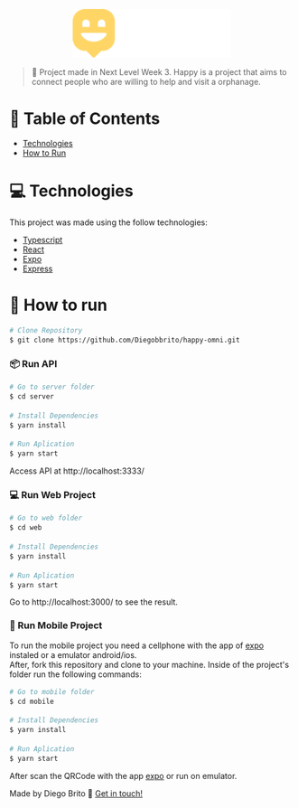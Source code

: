 <p align="center">
   <img src="./web/src/images/Logo.png" alt="Happy" width="280"/>
</p>

> :rocket: Project made in Next Level Week 3. Happy is a project that aims to connect people who are willing to help and visit a orphanage.

# :pushpin: Table of Contents

* [Technologies](#computer-technologies)
* [How to Run](#construction_worker-how-to-run)

# :computer: Technologies
This project was made using the follow technologies:

* [Typescript](https://www.typescriptlang.org/)      
* [React](https://reactjs.org/)      
* [Expo](https://expo.io/)       
* [Express](https://expressjs.com/)      

# :construction_worker: How to run
```bash
# Clone Repository
$ git clone https://github.com/Diegobbrito/happy-omni.git
```
### 📦 Run API

```bash
# Go to server folder
$ cd server

# Install Dependencies
$ yarn install

# Run Aplication
$ yarn start
```
Access API at http://localhost:3333/

### 💻 Run Web Project

```bash
# Go to web folder
$ cd web

# Install Dependencies
$ yarn install

# Run Aplication
$ yarn start
```
Go to http://localhost:3000/ to see the result.

### 📱 Run Mobile Project
To run the mobile project you need a cellphone with the app of [expo](https://play.google.com/store/apps/details?id=host.exp.exponent) instaled or a emulator android/ios.
<br />
After, fork this repository and clone to your machine. Inside of the project's folder run the following commands:

```bash
# Go to mobile folder
$ cd mobile

# Install Dependencies
$ yarn install

# Run Aplication
$ yarn start
```
After scan the QRCode with the app [expo](https://play.google.com/store/apps/details?id=host.exp.exponent) or run on emulator.

Made by Diego Brito :wave: [Get in touch!](https://www.linkedin.com/in/diego-brito-3265b4188/)

